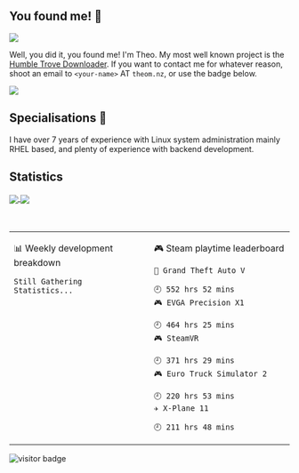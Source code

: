 ## You found me! 👋

![](https://github.com/td512/td512/blob/master/icons/header_.png)

Well, you did it, you found me! I'm Theo. My most well known project is the [Humble Trove Downloader](httpshttps://github.com/td512/Humble-Trove-Downloader). If you want to contact me for whatever reason, shoot an email to `<your-name>` AT `theom.nz`, or use the badge below. 

[![](https://img.shields.io/badge/theo@theom.nz-0078D4?style=flat-square&logo=Microsoft-Outlook&labelColor=0078D4&logoColor=ffffff)](mailto:theo@theom.nz?subject=I+Was+Lazy)

## Specialisations 🐧
I have over 7 years of experience with Linux system administration mainly RHEL based, and plenty of experience with backend development.

## Statistics
<a href="https://github.com/td512/td512">
  <img align="center" src="https://github-readme-stats.vercel.app/api?username=td512&count_private=true&show_icons=true&theme=tokyonight" />
</a>
<a href="https://github.com/td512/td512">
  <img align="center" src="https://github-readme-stats.vercel.app/api/top-langs/?username=td512&layout=compact&theme=tokyonight&langs_count=8" />
</a>

<br />
<br />
<br />

<table>
<tr>
<td valign="top" width="50%">
 
 <!-- waka-box start -->
📊 Weekly development breakdown
```text
Still Gathering Statistics...
```
<!-- Powered by https://github.com/YouEclipse/waka-box-go . -->
<!-- waka-box end -->
</td>
<td valign="top" width="50%">

<!-- steam-box start -->
🎮 Steam playtime leaderboard
```text
🚓 Grand Theft Auto V
						    🕘 552 hrs 52 mins
🎮 EVGA Precision X1
						    🕘 464 hrs 25 mins
🎮 SteamVR
						    🕘 371 hrs 29 mins
🎮 Euro Truck Simulator 2
						    🕘 220 hrs 53 mins
✈️ X-Plane 11
						    🕘 211 hrs 48 mins
```
<!-- Powered by https://github.com/YouEclipse/steam-box . -->
<!-- steam-box end -->

</td>
</tr>
</table>
<img src="https://visitor-badge.laobi.icu/badge?page_id=td512.td512" alt="visitor badge"/>       
